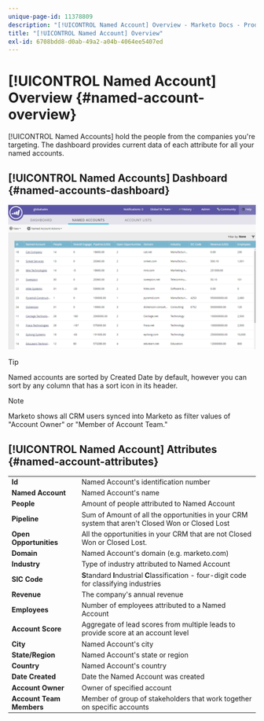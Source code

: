```yaml
---
unique-page-id: 11378809
description: "[!UICONTROL Named Account] Overview - Marketo Docs - Product Documentation"
title: "[!UICONTROL Named Account] Overview"
exl-id: 6708bdd8-d0ab-49a2-a04b-4064ee5407ed
---
```

# [!UICONTROL Named Account] Overview {#named-account-overview}

[!UICONTROL Named Accounts] hold the people from the companies you're targeting. The dashboard provides current data of each attribute for all your named accounts.

## [!UICONTROL Named Accounts] Dashboard {#named-accounts-dashboard}

![](assets/one.png)

>[!TIP]
>
>Named accounts are sorted by Created Date by default, however you can sort by any column that has a sort icon in its header.

>[!NOTE]
>
>Marketo shows all CRM users synced into Marketo as filter values of "Account Owner" or "Member of Account Team."

## [!UICONTROL Named Account] Attributes {#named-account-attributes}

<table> 
 <tbody> 
  <tr> 
   <td><strong><span class="uicontrol">Id</span></strong></td> 
   <td>Named Account's identification number</td> 
  </tr> 
  <tr> 
   <td><strong><span class="uicontrol">Named Account</span></strong></td> 
   <td>Named Account's name</td> 
  </tr> 
  <tr> 
   <td><strong><span class="uicontrol">People</span></strong></td> 
   <td>Amount of people attributed to Named Account</td> 
  </tr> 
  <tr> 
   <td><strong><span class="uicontrol">Pipeline</span></strong></td> 
   <td>Sum of Amount of all the opportunities in your CRM system that aren't Closed Won or Closed Lost</td> 
  </tr> 
  <tr> 
   <td><strong><span class="uicontrol">Open Opportunities</span></strong></td> 
   <td>All the opportunities in your CRM that are not Closed Won or Closed Lost.</td> 
  </tr> 
  <tr> 
   <td><strong><span class="uicontrol">Domain</span></strong></td> 
   <td>Named Account's domain (e.g. marketo.com)</td> 
  </tr> 
  <tr> 
   <td><strong><span class="uicontrol">Industry</span></strong></td> 
   <td>Type of industry attributed to Named Account</td> 
  </tr> 
  <tr> 
   <td><strong><span class="uicontrol">SIC Code</span></strong></td> 
   <td><span><strong>S</strong>tandard <strong>I</strong>ndustrial <strong>C</strong>lassification - four-digit code for classifying industries<br></span></td> 
  </tr> 
  <tr> 
   <td><strong><span class="uicontrol">Revenue</span></strong></td> 
   <td>The company's annual revenue</td> 
  </tr> 
  <tr> 
   <td><strong><span class="uicontrol">Employees</span></strong></td> 
   <td>Number of employees attributed to a Named Account</td> 
  </tr> 
  <tr> 
   <td colspan="1"><strong><span class="uicontrol">Account Score</span></strong></td> 
   <td colspan="1">Aggregate of lead scores from multiple leads to provide score at an account level</td> 
  </tr> 
  <tr> 
   <td colspan="1"><strong><span class="uicontrol">City</span></strong></td> 
   <td colspan="1">Named Account's city</td> 
  </tr> 
  <tr> 
   <td colspan="1"><strong><span class="uicontrol">State/Region</span></strong></td> 
   <td colspan="1">Named Account's state or region</td> 
  </tr> 
  <tr> 
   <td colspan="1"><strong><span class="uicontrol">Country</span></strong></td> 
   <td colspan="1">Named Account's country</td> 
  </tr> 
  <tr> 
   <td colspan="1"><strong><span class="uicontrol">Date Created</span></strong></td> 
   <td colspan="1">Date the Named Account was created</td> 
  </tr> 
  <tr> 
   <td colspan="1"><strong><span class="uicontrol">Account Owner</span></strong></td> 
   <td colspan="1">Owner of specified account</td> 
  </tr> 
  <tr> 
   <td colspan="1"><strong><span class="uicontrol">Account Team Members</span></strong></td> 
   <td colspan="1">Member of group of stakeholders that work together on specific accounts</td> 
  </tr> 
 </tbody> 
</table>

